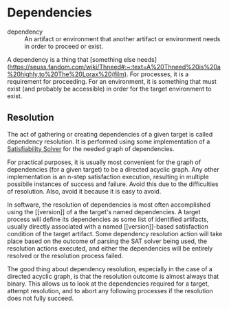 # Dependencies

<dl>
<dt>dependency</dt>
<dd>An artifact or environment that another artifact or environment needs in order to proceed or exist.</dd>
</dl>

A dependency is a thing that [something else needs](https://seuss.fandom.com/wiki/Thneed#:~:text=A%20Thneed%20is%20a%20highly,to%20The%20Lorax%20(film).  For processes, it is a requirement for proceeding.  For an environment, it is something that must exist (and probably be accessible) in order for the target environment to exist.

## Resolution 
The act of gathering or creating dependencies of a given target is called dependency resolution.  It is performed using some implementation of a [Satisfiability Solver](https://en.wikipedia.org/wiki/Boolean_satisfiability_problem) for the needed graph of dependencies.

For practical purposes, it is usually most convenient for the graph of dependencies (for a given target) to be a directed acyclic graph.  Any other implementation is an n-step satisfaction execution, resulting in multiple possibile instances of success and failure.  Avoid this due to the difficulties of resolution.  Also, avoid it because it is easy to avoid.

In software, the resolution of dependencies is most often accomplished using the [[version]] of a the target's named dependencies.  A target process will define its dependencies as some list of identified artifacts, usually directly associated with a named [[version]]-based satisfaction condition of the target artifact.  Some dependency resolution action will take place based on the outcome of parsing the SAT solver being used, the resolution actions executed, and either the dependencies will be entirely resolved or the resolution process failed.  

The good thing about dependency resolution, especially in the case of a directed acyclic graph, is that the resolution outcome is almost always that binary.  This allows us to look at the dependencies required for a target, attempt resolution, and to abort any following processes if the resolution does not fully succeed. 